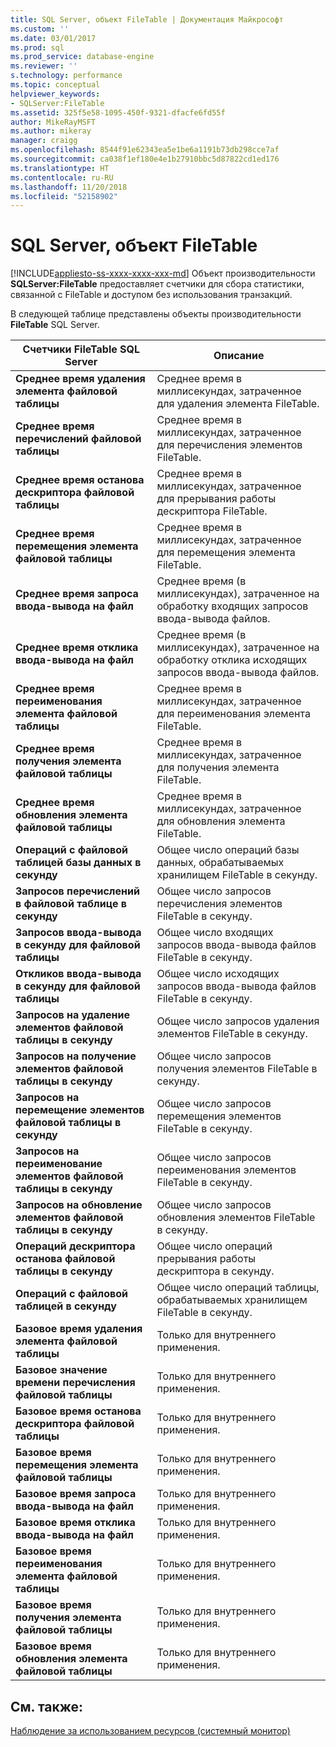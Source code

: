 ```yaml
---
title: SQL Server, объект FileTable | Документация Майкрософт
ms.custom: ''
ms.date: 03/01/2017
ms.prod: sql
ms.prod_service: database-engine
ms.reviewer: ''
s.technology: performance
ms.topic: conceptual
helpviewer_keywords:
- SQLServer:FileTable
ms.assetid: 325f5e58-1095-450f-9321-dfacfe6fd55f
author: MikeRayMSFT
ms.author: mikeray
manager: craigg
ms.openlocfilehash: 8544f91e62343ea5e1be6a1191b73db298cce7af
ms.sourcegitcommit: ca038f1ef180e4e1b27910bbc5d87822cd1ed176
ms.translationtype: HT
ms.contentlocale: ru-RU
ms.lasthandoff: 11/20/2018
ms.locfileid: "52158902"
---
```

# <a name="sql-server-filetable-object"></a>SQL Server, объект FileTable
[!INCLUDE[appliesto-ss-xxxx-xxxx-xxx-md](../../includes/appliesto-ss-xxxx-xxxx-xxx-md.md)]
Объект производительности **SQLServer:FileTable** предоставляет счетчики для сбора статистики, связанной с FileTable и доступом без использования транзакций.

В следующей таблице представлены объекты производительности **FileTable** SQL Server.

|**Счетчики FileTable SQL Server**|Описание|  
|-------------|-----------------|  
|**Среднее время удаления элемента файловой таблицы**|Среднее время в миллисекундах, затраченное для удаления элемента FileTable.|
|**Среднее время перечислений файловой таблицы**|Среднее время в миллисекундах, затраченное для перечисления элементов FileTable.|
|**Среднее время останова дескриптора файловой таблицы**|Среднее время в миллисекундах, затраченное для прерывания работы дескриптора FileTable.|
|**Среднее время перемещения элемента файловой таблицы**|Среднее время в миллисекундах, затраченное для перемещения элемента FileTable.|
|**Среднее время запроса ввода-вывода на файл**|Среднее время (в миллисекундах), затраченное на обработку входящих запросов ввода-вывода файлов.|
|**Среднее время отклика ввода-вывода на файл**|Среднее время (в миллисекундах), затраченное на обработку отклика исходящих запросов ввода-вывода файлов.|
|**Среднее время переименования элемента файловой таблицы**|Среднее время в миллисекундах, затраченное для переименования элемента FileTable.|
|**Среднее время получения элемента файловой таблицы**|Среднее время в миллисекундах, затраченное для получения элемента FileTable.|
|**Среднее время обновления элемента файловой таблицы**|Среднее время в миллисекундах, затраченное для обновления элемента FileTable.|
|**Операций с файловой таблицей базы данных в секунду**|Общее число операций базы данных, обрабатываемых хранилищем FileTable в секунду.|
|**Запросов перечислений в файловой таблице в секунду**|Общее число запросов перечисления элементов FileTable в секунду.|
|**Запросов ввода-вывода в секунду для файловой таблицы**|Общее число входящих запросов ввода-вывода файлов FileTable в секунду.|
|**Откликов ввода-вывода в секунду для файловой таблицы**|Общее число исходящих запросов ввода-вывода файлов FileTable в секунду.|
|**Запросов на удаление элементов файловой таблицы в секунду**|Общее число запросов удаления элементов FileTable в секунду.|
|**Запросов на получение элементов файловой таблицы в секунду**|Общее число запросов получения элементов FileTable в секунду.|
|**Запросов на перемещение элементов файловой таблицы в секунду**|Общее число запросов перемещения элементов FileTable в секунду.|
|**Запросов на переименование элементов файловой таблицы в секунду**|Общее число запросов переименования элементов FileTable в секунду.|
|**Запросов на обновление элементов файловой таблицы в секунду**|Общее число запросов обновления элементов FileTable в секунду.|
|**Операций дескриптора останова файловой таблицы в секунду**|Общее число операций прерывания работы дескриптора в секунду.|
|**Операций с файловой таблицей в секунду**|Общее число операций таблицы, обрабатываемых хранилищем FileTable в секунду.|
|**Базовое время удаления элемента файловой таблицы**|Только для внутреннего применения.|
|**Базовое значение времени перечисления файловой таблицы**|Только для внутреннего применения.|
|**Базовое время останова дескриптора файловой таблицы**|Только для внутреннего применения.|
|**Базовое время перемещения элемента файловой таблицы**|Только для внутреннего применения.|
|**Базовое время запроса ввода-вывода на файл**|Только для внутреннего применения.|
|**Базовое время отклика ввода-вывода на файл**|Только для внутреннего применения.|
|**Базовое время переименования элемента файловой таблицы**|Только для внутреннего применения.|
|**Базовое время получения элемента файловой таблицы**|Только для внутреннего применения.|
|**Базовое время обновления элемента файловой таблицы**|Только для внутреннего применения.| 
 
## <a name="see-also"></a>См. также:  
[Наблюдение за использованием ресурсов (системный монитор)](../../relational-databases/performance-monitor/monitor-resource-usage-system-monitor.md)
